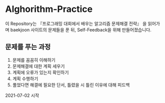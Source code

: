 # Alghorithm-Practice

이 Repository는 『프로그래밍 대회에서 배우는 알고리즘 문제해결 전략』 을 읽어가며 baekjoon 사이트의 문제들을 푼 뒤, Self-Feedback을 위해 만들어졌습니다.

## 문제를 푸는 과정

1. 문제를 꼼꼼히 이해하기
2. 문제해결에 대한 계획 세우기
3. 계획에 오류가 있는지 확인하기
4. 계획 수행하기
5. 풀었다면 해결에 필요한 단서, 틀렸을 시 틀린 이유에 대해 피드백

2021-07-02 시작
